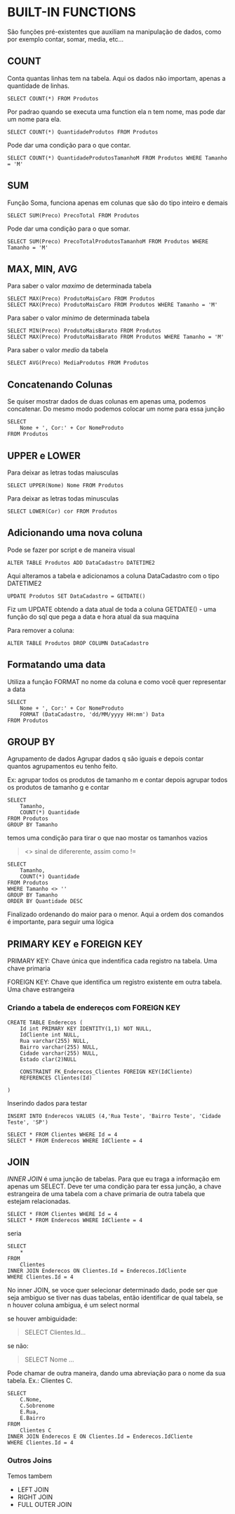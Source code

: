 # BUILT-IN FUNCTIONS
São funções pré-existentes que auxiliam na manipulação de dados, como por exemplo contar, somar, media, etc...

## COUNT

Conta quantas linhas tem na tabela. 
Aqui os dados não importam, apenas a quantidade de linhas.
```
SELECT COUNT(*) FROM Produtos
```

Por padrao quando se executa uma function ela n tem nome, mas pode dar um nome para ela.
```
SELECT COUNT(*) QuantidadeProdutos FROM Produtos
```

Pode dar uma condição para o que contar.
```
SELECT COUNT(*) QuantidadeProdutosTamanhoM FROM Produtos WHERE Tamanho = 'M'
```

## SUM

Função Soma, funciona apenas em colunas que são do tipo inteiro e demais
```
SELECT SUM(Preco) PrecoTotal FROM Produtos
```
Pode dar uma condição para o que somar.
```
SELECT SUM(Preco) PrecoTotalProdutosTamanhoM FROM Produtos WHERE Tamanho = 'M'
```

## MAX, MIN, AVG
Para saber o valor *maximo* de determinada tabela
```
SELECT MAX(Preco) ProdutoMaisCaro FROM Produtos
SELECT MAX(Preco) ProdutoMaisCaro FROM Produtos WHERE Tamanho = 'M'
```
Para saber o valor *minimo* de determinada tabela
```
SELECT MIN(Preco) ProdutoMaisBarato FROM Produtos
SELECT MAX(Preco) ProdutoMaisBarato FROM Produtos WHERE Tamanho = 'M'
```
Para saber o valor *medio* da tabela
```
SELECT AVG(Preco) MediaProdutos FROM Produtos
```

## Concatenando Colunas
Se quiser mostrar dados de duas colunas em apenas uma, podemos concatenar.
Do mesmo modo podemos colocar um nome para essa junção
```
SELECT 
    Nome + ', Cor:' + Cor NomeProduto
FROM Produtos
```
## UPPER e LOWER
Para deixar as letras todas maiusculas
```
SELECT UPPER(Nome) Nome FROM Produtos
```
Para deixar as letras todas minusculas
```
SELECT LOWER(Cor) cor FROM Produtos
```

## Adicionando uma nova coluna
Pode se fazer por script e de maneira visual

```
ALTER TABLE Produtos ADD DataCadastro DATETIME2
```
Aqui alteramos a tabela e adicionamos a coluna DataCadastro com o tipo DATETIME2
```
UPDATE Produtos SET DataCadastro = GETDATE()
``` 
Fiz um UPDATE obtendo a data atual de toda a coluna
GETDATE() - uma função do sql que pega a data e hora atual da sua maquina

Para remover a coluna:
```
ALTER TABLE Produtos DROP COLUMN DataCadastro
```

## Formatando uma data

Utiliza a função FORMAT no nome da coluna e como você quer representar a data

```
SELECT 
    Nome + ', Cor:' + Cor NomeProduto
    FORMAT (DataCadastro, 'dd/MM/yyyy HH:mm') Data
FROM Produtos
```

## GROUP BY
Agrupamento de dados
Agrupar dados q são iguais e depois contar quantos agrupamentos eu tenho feito.

Ex: agrupar todos os produtos de tamanho m e contar depois agrupar todos os produtos de tamanho g e contar

```
SELECT 
    Tamanho,
    COUNT(*) Quantidade
FROM Produtos
GROUP BY Tamanho
```

temos uma condição para tirar o que nao mostar os tamanhos vazios
> <> sinal de difererente, assim como !=
```
SELECT 
    Tamanho,
    COUNT(*) Quantidade
FROM Produtos
WHERE Tamanho <> ''
GROUP BY Tamanho
ORDER BY Quantidade DESC
```
Finalizado ordenando do maior para o menor.
Aqui a ordem dos comandos é importante, para seguir uma lógica

## PRIMARY KEY e FOREIGN KEY

PRIMARY KEY: Chave única que indentifica cada registro na tabela.
Uma chave primaria

FOREIGN KEY: Chave que identifica um registro existente em outra tabela.
Uma chave estrangeira

### Criando a tabela de endereços com FOREIGN KEY

```
CREATE TABLE Enderecos (
    Id int PRIMARY KEY IDENTITY(1,1) NOT NULL,
    IdCliente int NULL,
    Rua varchar(255) NULL,
    Bairro varchar(255) NULL,
    Cidade varchar(255) NULL,
    Estado clar(2)NULL

    CONSTRAINT FK_Enderecos_Clientes FOREIGN KEY(IdCliente)
    REFERENCES Clientes(Id)

)
```

Inserindo dados para testar
```
INSERT INTO Enderecos VALUES (4,'Rua Teste', 'Bairro Teste', 'Cidade Teste', 'SP')

SELECT * FROM Clientes WHERE Id = 4
SELECT * FROM Enderecos WHERE IdCliente = 4

```

## JOIN
*INNER JOIN* é uma junção de tabelas. 
Para que eu traga a informação em apenas um SELECT. 
Deve ter uma condição para ter essa junção, a chave estrangeira de uma tabela com a chave primaria de outra tabela que estejam relacionadas.


```
SELECT * FROM Clientes WHERE Id = 4
SELECT * FROM Enderecos WHERE IdCliente = 4
```
seria
```
SELECT 
    * 
FROM 
    Clientes
INNER JOIN Enderecos ON Clientes.Id = Enderecos.IdCliente
WHERE Clientes.Id = 4 
```

No inner JOIN, se voce quer selecionar determinado dado, pode ser que seja ambiguo se tiver nas duas tabelas, então identificar de qual tabela, se n houver coluna ambigua, é um select normal

se houver ambiguidade:
>SELECT Clientes.Id...

se não:
>SELECT Nome ...

Pode chamar de outra maneira, dando uma abreviação para o nome da sua tabela. Ex.: Clientes C.

```
SELECT 
    C.Nome,
    C.Sobrenome
    E.Rua,
    E.Bairro
FROM 
    Clientes C
INNER JOIN Enderecos E ON Clientes.Id = Enderecos.IdCliente
WHERE Clientes.Id = 4 
```
### Outros Joins
Temos tambem 
- LEFT JOIN
- RIGHT JOIN
- FULL OUTER JOIN